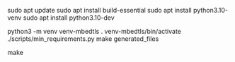sudo apt update
sudo apt install build-essential
sudo apt install python3.10-venv
sudo apt install python3.10-dev

python3 -m venv venv-mbedtls
. venv-mbedtls/bin/activate
./scripts/min_requirements.py
make generated_files

make